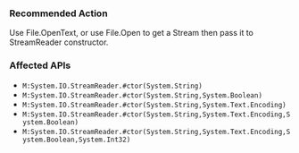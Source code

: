 ### Recommended Action
Use File.OpenText, or use File.Open to get a Stream then pass it to StreamReader constructor.

### Affected APIs
* `M:System.IO.StreamReader.#ctor(System.String)`
* `M:System.IO.StreamReader.#ctor(System.String,System.Boolean)`
* `M:System.IO.StreamReader.#ctor(System.String,System.Text.Encoding)`
* `M:System.IO.StreamReader.#ctor(System.String,System.Text.Encoding,System.Boolean)`
* `M:System.IO.StreamReader.#ctor(System.String,System.Text.Encoding,System.Boolean,System.Int32)`
